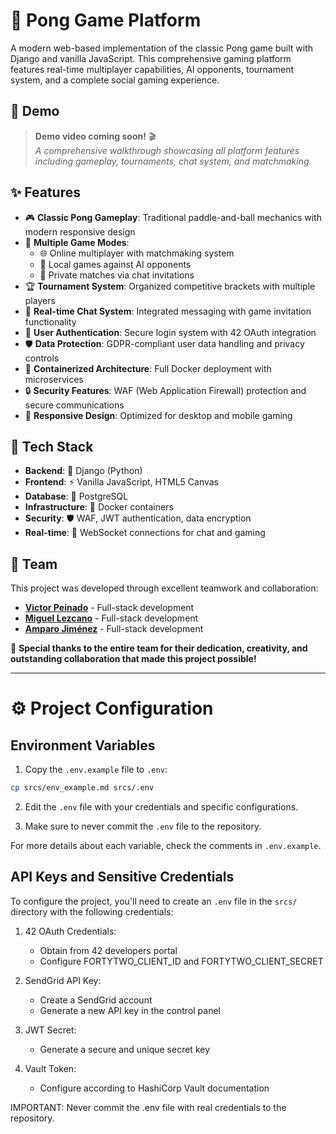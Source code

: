 # 🏓 Pong Game Platform

A modern web-based implementation of the classic Pong game built with Django and vanilla JavaScript. This comprehensive gaming platform features real-time multiplayer capabilities, AI opponents, tournament system, and a complete social gaming experience.

## 🎥 Demo

> **Demo video coming soon!** 🎬  
> _A comprehensive walkthrough showcasing all platform features including gameplay, tournaments, chat system, and matchmaking._


## ✨ Features

- 🎮 **Classic Pong Gameplay**: Traditional paddle-and-ball mechanics with modern responsive design
- 🎯 **Multiple Game Modes**: 
  - 🌐 Online multiplayer with matchmaking system
  - 🤖 Local games against AI opponents
  - 💌 Private matches via chat invitations
- 🏆 **Tournament System**: Organized competitive brackets with multiple players
- 💬 **Real-time Chat System**: Integrated messaging with game invitation functionality
- 🔐 **User Authentication**: Secure login system with 42 OAuth integration
- 🛡️ **Data Protection**: GDPR-compliant user data handling and privacy controls
- 🐳 **Containerized Architecture**: Full Docker deployment with microservices
- 🔒 **Security Features**: WAF (Web Application Firewall) protection and secure communications
- 📱 **Responsive Design**: Optimized for desktop and mobile gaming

## 🚀 Tech Stack

- **Backend**: 🐍 Django (Python)
- **Frontend**: ⚡ Vanilla JavaScript, HTML5 Canvas
- **Database**: 🐘 PostgreSQL
- **Infrastructure**: 🐳 Docker containers
- **Security**: 🛡️ WAF, JWT authentication, data encryption
- **Real-time**: 🔌 WebSocket connections for chat and gaming

## 👥 Team

This project was developed through excellent teamwork and collaboration:

- **[Victor Peinado](https://github.com/v-peinado)** - Full-stack development
- **[Miguel Lezcano](https://github.com/mikelezc)** - Full-stack development  
- **[Amparo Jiménez](https://github.com/Amparojd)** - Full-stack development

🙏 **Special thanks to the entire team for their dedication, creativity, and outstanding collaboration that made this project possible!**

---

# ⚙️ Project Configuration

## Environment Variables

1. Copy the `.env.example` file to `.env`:
```bash
cp srcs/env_example.md srcs/.env
```

2. Edit the `.env` file with your credentials and specific configurations.

3. Make sure to never commit the `.env` file to the repository.

For more details about each variable, check the comments in `.env.example`.

## API Keys and Sensitive Credentials

To configure the project, you'll need to create an `.env` file in the `srcs/` directory with the following credentials:

1. 42 OAuth Credentials:
   - Obtain from 42 developers portal
   - Configure FORTYTWO_CLIENT_ID and FORTYTWO_CLIENT_SECRET

2. SendGrid API Key:
   - Create a SendGrid account
   - Generate a new API key in the control panel

3. JWT Secret:
   - Generate a secure and unique secret key

4. Vault Token:
   - Configure according to HashiCorp Vault documentation

IMPORTANT: Never commit the .env file with real credentials to the repository.